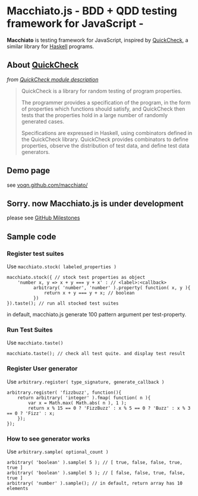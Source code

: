 # Macchiato.js - BDD + QDD testing framework for JavaScript -
**Macchiato** is testing framework for JavaScript, inspired by [QuickCheck](http://hackage.haskell.org/package/QuickCheck-2.4.2), a similar library for [Haskell](http://www.haskell.org/) programs.

## About [QuickCheck](http://hackage.haskell.org/package/QuickCheck-2.4.2)
_from [QuickCheck module description](http://hackage.haskell.org/package/QuickCheck-2.4.2)_

> QuickCheck is a library for random testing of program properties.
> 
> The programmer provides a specification of the program, in the form of properties which functions should satisfy, and QuickCheck then tests that the properties hold in a large number of randomly generated cases.
> 
> Specifications are expressed in Haskell, using combinators defined in the QuickCheck library. QuickCheck provides combinators to define properties, observe the distribution of test data, and define test data generators.

## Demo page
see [voqn.github.com/macchiato/](http://voqn.github.com/macchiato/)

## Sorry. now Macchiato.js is under development
please see [GitHub Milestones](https://github.com/VoQn/macchiato/issues/milestones/)

## Sample code
### Register test suites
Use `macchiato.stock( labeled_properties )`

``` {.javascript}
macchiato.stock({ // stock test properties as object
    'number x, y => x + y === y + x' : // <label>:<callback>
          arbitrary( 'number', 'number' ).property( function( x, y ){
              return x + y === y + x; // boolean
          })
}).taste(); // run all stocked test suites
```

in default, macchiato.js generate 100 pattern argument per test-property.

### Run Test Suites
Use `macchiato.taste()`

    macchiato.taste(); // check all test quite. and display test result

### Register User generator
Use `arbitrary.register( type_signature, generate_callback )`

    arbitrary.register( 'fizzbuzz', function(){
        return arbitrary( 'integer' ).fmap( function( n ){
            var x = Math.max( Math.abs( n ), 1 );
            return x % 15 == 0 ? 'FizzBuzz' : x % 5 == 0 ? 'Buzz' : x % 3 == 0 ? 'Fizz' : x;
        });
    });

### How to see generator works
Use `arbitrary.sample( optional_count )`

    arbitrary( 'boolean' ).sample( 5 ); // [ true, false, false, true, true ]
    arbitrary( 'boolean' ).sample( 5 ); // [ false, false, true, false, true ]
    arbitrary( 'number' ).sample(); // in default, return array has 10 elements

